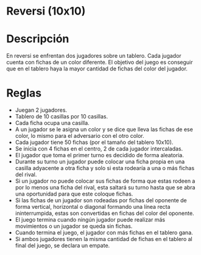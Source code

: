 # Reversi (10x10)
# Descripción 
En reversi se enfrentan dos jugadores sobre un tablero. Cada jugador cuenta con fichas de un color diferente. El objetivo del juego es conseguir que en el tablero haya la mayor cantidad de fichas del color del jugador. 

 

# Reglas 
- Juegan 2 jugadores. 
- Tablero de 10 casillas por 10 casillas. 
- Cada ficha ocupa una casilla. 
- A un jugador se le asigna un color y se dice que lleva las fichas de ese color, lo mismo para el adversario con el otro color. 
- Cada jugador tiene 50 fichas (por el tamaño del tablero 10x10). 
- Se inicia con 4 fichas en el centro, 2 de cada jugador intercaladas. 
- El jugador que toma el primer turno es decidido de forma aleatoria. 
- Durante su turno un jugador puede colocar una ficha propia en una casilla adyacente a otra ficha y solo si esta rodearía a una o más fichas del rival. 
- Si un jugador no puede colocar sus fichas de forma que estas rodeen a por lo menos una ficha del rival, esta saltará su turno hasta que se abra una oportunidad para que este coloque fichas. 
- Si las fichas de un jugador son rodeadas por fichas del oponente de forma vertical, horizontal o diagonal formando una línea recta ininterrumpida, estas son convertidas en fichas del color del oponente. 
- El juego termina cuando ningún jugador puede realizar más movimientos o un jugador se queda sin fichas. 
- Cuando termina el juego, el jugador con más fichas en el tablero gana. 
- Si ambos jugadores tienen la misma cantidad de fichas en el tablero al final del juego, se declara un empate. 
